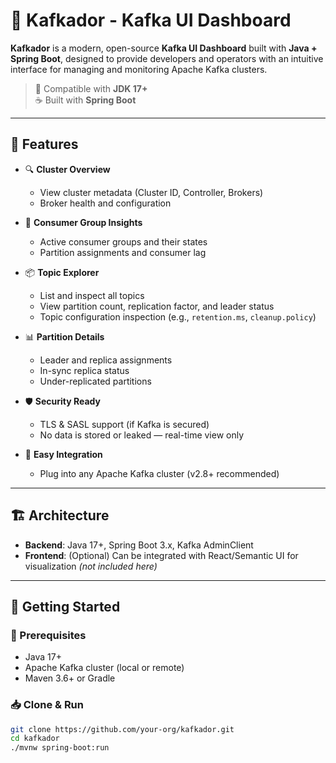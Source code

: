 # 🚀 Kafkador - Kafka UI Dashboard

**Kafkador** is a modern, open-source **Kafka UI Dashboard** built with **Java + Spring Boot**, designed to provide developers and operators with an intuitive interface for managing and monitoring Apache Kafka clusters.

> 🔧 Compatible with **JDK 17+**  
> ☕️ Built with **Spring Boot**

---

## 📸 Features

- 🔍 **Cluster Overview**
  - View cluster metadata (Cluster ID, Controller, Brokers)
  - Broker health and configuration

- 👥 **Consumer Group Insights**
  - Active consumer groups and their states
  - Partition assignments and consumer lag

- 📦 **Topic Explorer**
  - List and inspect all topics
  - View partition count, replication factor, and leader status
  - Topic configuration inspection (e.g., `retention.ms`, `cleanup.policy`)

- 📊 **Partition Details**
  - Leader and replica assignments
  - In-sync replica status
  - Under-replicated partitions

- 🛡️ **Security Ready**
  - TLS & SASL support (if Kafka is secured)
  - No data is stored or leaked — real-time view only

- 📁 **Easy Integration**
  - Plug into any Apache Kafka cluster (v2.8+ recommended)

---

## 🏗️ Architecture

- **Backend**: Java 17+, Spring Boot 3.x, Kafka AdminClient
- **Frontend**: (Optional) Can be integrated with React/Semantic UI for visualization *(not included here)*

---

## 🚀 Getting Started

### 🔧 Prerequisites

- Java 17+
- Apache Kafka cluster (local or remote)
- Maven 3.6+ or Gradle

### 📥 Clone & Run

```bash
git clone https://github.com/your-org/kafkador.git
cd kafkador
./mvnw spring-boot:run
